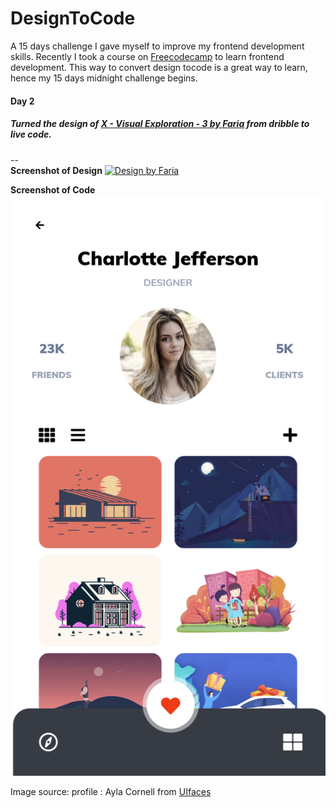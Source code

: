 # DesignToCode
   A 15 days challenge I gave myself to improve my frontend development skills. Recently I took a course on [Freecodecamp](https://www.freecodecamp.org/) to learn frontend development. This way to convert design tocode is a great way to learn, hence my 15 days midnight challenge begins.
   
#### Day 2
   ##### Turned the design of [X - Visual Exploration - 3 by Faria](https://dribbble.com/shots/4525896-X-Visual-Exploration-3) from dribble to live code.
--   
**Screenshot of Design**
   [![Design by Faria](https://dribbble.com/shots/4525896-X-Visual-Exploration-3/attachments/1024684)](https://dribbble.com/shots/4525896-X-Visual-Exploration-3/attachments/1024684)

**Screenshot of Code**   
  ![day2](https://github.com/Supriya-shashivasan/DesignToCode/blob/master/Day2/img/day2.png)


Image source: profile : Ayla Cornell from [UIfaces](uifaces.co)


